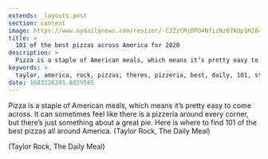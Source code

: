 ```yaml
--- 
extends: _layouts.post 
section: content 
image: https://www.nydailynews.com/resizer/-C2ZzCMjDPO4NfizNz67KOp1H28=/1200x0/top/cloudfront-us-east-1.images.arcpublishing.com/tronc/DYYDJZCB6TW3YUPUN7P7D4ZO4E.jpg 
title: > 
  101 of the best pizzas across America for 2020 
description: > 
  Pizza is a staple of American meals, which means it’s pretty easy to come across.It can sometimes feel like there is a pizzeria around every corner, but there’s just something about a great pie.Here is where to find 101 of the best pizzas all around America.(Taylor Rock, The Daily Meal)(Taylor Rock, The Daily Meal) 
keywords: > 
  taylor, america, rock, pizzas, theres, pizzeria, best, daily, 101, staple, pie, 2020, pretty, pizza 
date: 1603226201.8029585 
--- 
```

<div><p id="cls-1222"></p> <p class="wrapper clearfix col pb-curated pb-feature pb-layout-item pb-f-ads-dfp" id="">   </p> <p class="wrapper clearfix col pb-curated pb-feature pb-layout-item pb-f-ads-dfp" id="">   </p> <p class="wrapper clearfix col pb-curated pb-feature pb-layout-item pb-f-ads-dfp" id="">   </p> <p class="trb_md_w"> Pizza is a staple of American meals, which means it&#8217;s pretty easy to come across. It can sometimes feel like there is a pizzeria around every corner, but there&#8217;s just something about a great pie. Here is where to find 101 of the best pizzas all around America. (Taylor Rock, The Daily Meal) </p> <p class="trb_md_cr"> (Taylor Rock, The Daily Meal) </p> </div>